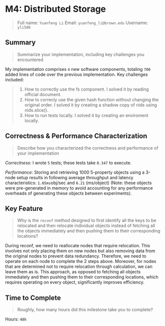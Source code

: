 # M4: Distributed Storage
> Full name: `Yuanfeng Li`
> Email:  `yuanfeng_li@brown.edu`
> Username:  `yli586`

## Summary
> Summarize your implementation, including key challenges you encountered

My implementation comprises `4` new software components, totaling `700` added lines of code over the previous implementation. Key challenges included:
> 1. How to correctly use the fs component. I solved it by reading official document.
> 2. How to correcly use the given hash function without changing the original order. I solved it by creating a shadow copy of nids using nids.slice().
> 3. How to run tests locally. I solved it by creating an enviroment locally. 

## Correctness & Performance Characterization
> Describe how you characterized the correctness and performance of your implementation

*Correctness*: I wrote `5` tests; these tests take `0.347` to execute.

*Performance*: Storing and retrieving 1000 5-property objects using a 3-node setup results in following average throughput and latency characteristics: `1.65ms`obj/sec and `6.21` (ms/object) (Note: these objects were pre-generated in memory to avoid accounting for any performance overheads of generating these objects between experiments).

## Key Feature
> Why is the `reconf` method designed to first identify all the keys to be relocated and then relocate individual objects instead of fetching all the objects immediately and then pushing them to their corresponding locations?


During reconf, we need to reallocate nodes that require relocation. This involves not only placing them on new nodes but also removing data from the original nodes to prevent data redundancy. Therefore, we need to operate on each node to complete the 2 steps above.  Moreover, for nodes that are determined not to require relocation through calculation, we can leave them as is. This approach, as opposed to fetching all objects immediately and then pushing them to their corresponding locations, which requires operating on every object, significantly improves efficiency.

## Time to Complete
> Roughly, how many hours did this milestone take you to complete?

Hours: `48h`
